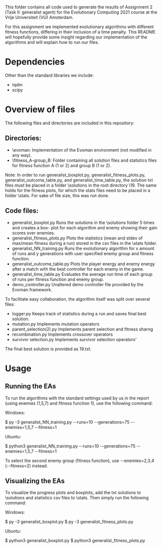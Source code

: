 This folder contains all code used to generate the results of Assignment 2 (Task II: generalist agent) for the 
Evolutionary Computing 2021 course at the Vrije Universiteit (VU) Amsterdam.

For this assignment we implemented evolutionary algorithms with different fitness functions, differing in their
inclusion of a time penalty. This README will hopefully provide some insight regarding our implementation of the 
algorithms and will explain how to run our files.

# Dependencies
Other than the standard libraries we include:
* tqdm
* scipy

# Overview of files
The following files and directories are included in this repository:

## Directories:
* \evoman: 				Implementation of the Evoman environment (not modified in any way).
* \fitness_A-group_B: 			Folder containing all solution files and statistics files for fitness
					function A (1 or 2) and group B (1 or 2).

Note: In order to run generalist_boxplot.py, generalist_fitness_plots.py, generalist_outcome_table.py, and 
generalist_time_table.py, the solution txt files must be placed in a folder \solutions in the root directory 
\19. The same holds for the fitness plots, for which the stats files need to be placed in a folder \stats. 
For sake of file size, this was not done.

## Code files:
* generalist_boxplot.py			Runs the solutions in the \solutions folder 5 times and creates a box-
					plot for each algorithm and enemy showing their gain scores over enemies.	
* generalist_fitness_plots.py		Plots the statistics (mean and stdev of max/mean fitness during a run) 
					stored in the csv files in the \stats folder.
* generalist_NN_training.py		Runs the evolutionary algorithm for x amount of runs and y generations 
					with user specified enemy group and fitness function.
* generalist_outcome_table.py		Plots the player energy and enemy energy after a match with the best 
					controller for each enemy in the game. 
* generalist_time_table.py		Evaluates the average run time of each group of runs per fitness 
					function and enemy group.
* demo_controller.py			Unaltered demo controller file provided by the Evoman framework.


To facilitate easy collaboration, the algorithm itself was split over several files:
* logger.py				Keeps track of statistics during a run and saves final best solution.
* mutation.py				Implements mutation operators
* parent_selection(2).py		Implements parent selection and fitness sharng
* recombination.py			Implements crossover operators
* survivor selection.py			Implements survivor selection operators'

The final best solution is provided as 19.txt.

# Usage

## Running the EAs
To run the algorithms with the standard settings used by us in the report (using enemies (1,5,7)
and fitness function 1), use the following command:

Windows:

$ py -3 generalist_NN_training.py --runs=10 --generations=75 --enemies=1,5,7 --fitness=1

Ubuntu:

$ python3 generalist_NN_training.py --runs=10 --generations=75 --enemies=1,5,7 --fitness=1

To select the second enemy group (fitness function), use --enemies=2,3,4 (--fitness=2) instead.


## Visualizing the EAs
To visualize the progress plots and boxplots, add the txt solutions to \solutions and statistics csv 
files to \stats. Then simply run the following command:

Windows:

$ py -3 generalist_boxplot.py
$ py -3 generalist_fitness_plots.py

Ubuntu:

$ python3 generalist_boxplot.py
$ python3 generalist_fitness_plots.py

